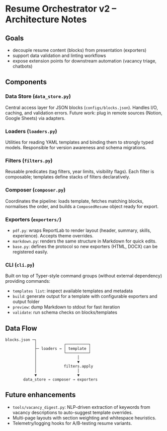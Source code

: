 # Resume Orchestrator v2 – Architecture Notes

## Goals
- decouple resume content (blocks) from presentation (exporters)
- support data validation and linting workflows
- expose extension points for downstream automation (vacancy triage, chatbots)

## Components

### Data Store (`data_store.py`)
Central access layer for JSON blocks (`configs/blocks.json`). Handles I/O, caching, and validation errors. Future work: plug in remote sources (Notion, Google Sheets) via adapters.

### Loaders (`loaders.py`)
Utilities for reading YAML templates and binding them to strongly typed models. Responsible for version awareness and schema migrations.

### Filters (`filters.py`)
Reusable predicates (tag filters, year limits, visibility flags). Each filter is composable; templates define stacks of filters declaratively.

### Composer (`composer.py`)
Coordinates the pipeline: loads template, fetches matching blocks, normalises the order, and builds a `ComposedResume` object ready for export.

### Exporters (`exporters/`)
- `pdf.py`: wraps ReportLab to render layout (header, summary, skills, experience). Accepts theme overrides.
- `markdown.py`: renders the same structure in Markdown for quick edits.
- `base.py`: defines the protocol so new exporters (HTML, DOCX) can be registered easily.

### CLI (`cli.py`)
Built on top of Typer-style command groups (without external dependency) providing commands:
- `templates list`: inspect available templates and metadata
- `build`: generate output for a template with configurable exporters and output folder
- `preview`: dump Markdown to stdout for fast iteration
- `validate`: run schema checks on blocks/templates

## Data Flow

```
blocks.json ─┐
             │            ┌──────────┐
             ├─ loaders → │ template │
             │            └──────────┘
             │                  │
             │                  ▼
             │            filters.apply
             │                  │
             ▼                  ▼
        data_store → composer → exporters
```

## Future enhancements
- `tools/vacancy_digest.py`: NLP-driven extraction of keywords from vacancy descriptions to auto-suggest template overrides.
- Multi-page layouts with section weighting and whitespace heuristics.
- Telemetry/logging hooks for A/B-testing resume variants.

